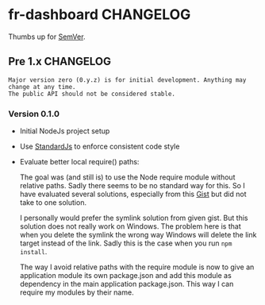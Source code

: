 # fr-dashboard CHANGELOG

Thumbs up for [SemVer](http://semver.org/).

## Pre 1.x CHANGELOG

    Major version zero (0.y.z) is for initial development. Anything may change at any time.
    The public API should not be considered stable.

### Version 0.1.0

- Initial NodeJs project setup
- Use [StandardJs](https://standardjs.com/) to enforce consistent code style
- Evaluate better local require() paths:

  The goal was (and still is) to use the Node require module without relative paths.
  Sadly there seems to be no standard way for this. So I have evaluated several solutions,
  especially from this [Gist](https://gist.github.com/branneman/8048520) but did not take
  to one solution.
  
  I personally would prefer the symlink solution from given gist. But this solution
  does not really work on Windows. The problem here is that when you delete the 
  symlink the wrong way Windows will delete the link target instead of the link. Sadly
  this is the case when you run <code>npm install</code>.
  
  The way I avoid relative paths with the require module is now to give an application
  module its own package.json and add this module as dependency in the main application
  package.json. This way I can require my modules by their name.
